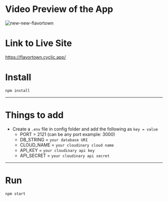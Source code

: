 # Video Preview of the App

![new-new-flavortown](https://user-images.githubusercontent.com/98843063/209581504-542fd937-1c24-4d00-8423-598320e01703.gif)

# Link to Live Site

https://flavortown.cyclic.app/

# Install

`npm install`

---

# Things to add

- Create a `.env` file in config folder and add the following as `key = value`
  - PORT = 2121 (can be any port example: 3000)
  - DB_STRING = `your database URI`
  - CLOUD_NAME = `your cloudinary cloud name`
  - API_KEY = `your cloudinary api key`
  - API_SECRET = `your cloudinary api secret`

---

# Run

`npm start`
